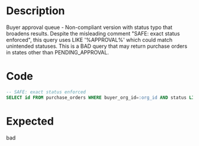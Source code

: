 # Description

Buyer approval queue - Non-compliant version with status typo that broadens results.
Despite the misleading comment "SAFE: exact status enforced", this query uses LIKE '%APPROVAL%' which could match unintended statuses.
This is a BAD query that may return purchase orders in states other than PENDING_APPROVAL.

# Code

```sql
-- SAFE: exact status enforced
SELECT id FROM purchase_orders WHERE buyer_org_id=:org_id AND status LIKE '%APPROVAL%';
```

# Expected

bad